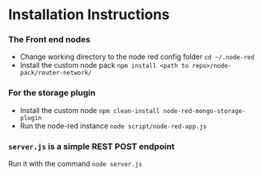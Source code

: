 # Installation Instructions

### The Front end nodes

- Change working directory to the node red config folder 
  `cd ~/.node-red`
- Install the custom node pack
  `npm install <path to repo>/node-pack/router-network/`

### For the storage plugin

- Install the custom node
  `npm clean-install node-red-mongo-storage-plugin`
- Run the node-red instance
  `node script/node-red-app.js`

### `server.js` is a simple REST POST endpoint

Run it with the command `node server.js`

